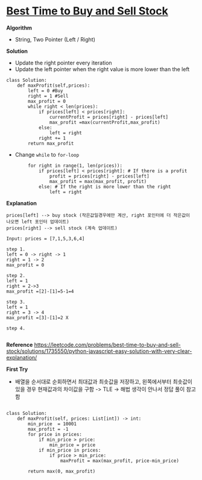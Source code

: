 # [Best Time to Buy and Sell Stock](https://leetcode.com/problems/best-time-to-buy-and-sell-stock/)
**Algorithm**
- String, Two Pointer (Left / Right)

**Solution**
- Update the right pointer every iteration
- Update the left pointer when the right value is more lower than the left
```
class Solution:
    def maxProfit(self,prices):
        left = 0 #Buy
        right = 1 #Sell
        max_profit = 0
        while right < len(prices):
            if prices[left] < prices[right]:
                currentProfit = prices[right] - prices[left] 
                max_profit =max(currentProfit,max_profit)
            else:
                left = right
            right += 1
        return max_profit
```

- Change `while` to `for-loop`
```
        for right in range(1, len(prices)):
            if prices[left] < prices[right]: # If there is a profit
                profit = prices[right] - prices[left]
                max_profit = max(max_profit, profit)
            else: # If the right is more lower than the right
                left = right
```


**Explanation**
```
prices[left] --> buy stock (작은값일경우에만 계산, right 포인터에 더 작은값이 나오면 left 포인터 업데이트)
prices[right] --> sell stock (계속 업데이트)

Input: prices = [7,1,5,3,6,4]

step 1.
left = 0 -> right -> 1
right = 1 -> 2
max_profit = 0

step 2.
left = 1 
right = 2->3
max_profit =[2]-[1]=5-1=4

step 3.
left = 1 
right = 3 -> 4
max_profit =[3]-[1]=2 X

step 4.


```

**Reference**
https://leetcode.com/problems/best-time-to-buy-and-sell-stock/solutions/1735550/python-javascript-easy-solution-with-very-clear-explanation/

**First Try**
-  배열을 순서대로 순회하면서 최대값과 최솟값을 저장하고, 왼쪽에서부터 최솟값이 있을 경우 현재값과의 차이값을 구함 -> TLE -> 해법 생각이 안나서 정답 풀이 참고함

```

class Solution:
    def maxProfit(self, prices: List[int]) -> int:
        min_price  = 10001
        max_profit = -1
        for price in prices:
            if min_price > price:
                min_price = price
            if min_price in prices:
                if price > min_price:
                    maxProfit = max(max_profit, price-min_price)

        return max(0, max_profit)
```
